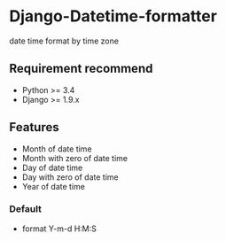# Django-Datetime-formatter
date time format by time zone

## Requirement recommend
- Python >= 3.4
- Django >= 1.9.x

## Features
- Month of date time
- Month with zero of date time
- Day of date time
- Day with zero of date time
- Year of date time

### Default
- format Y-m-d H:M:S
